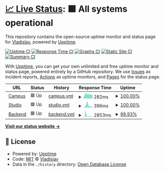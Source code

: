# [📈 Live Status](https://govtechschool.de): <!--live status--> **🟩 All systems operational**

This repository contains the open-source uptime monitor and status page for [Vladislav](https://govtechschool.de), powered by [Upptime](https://github.com/upptime/upptime).

[![Uptime CI](https://github.com/VladislavNahaba/upptime/workflows/Uptime%20CI/badge.svg)](https://github.com/VladislavNahaba/upptime/actions?query=workflow%3A%22Uptime+CI%22)
[![Response Time CI](https://github.com/VladislavNahaba/upptime/workflows/Response%20Time%20CI/badge.svg)](https://github.com/VladislavNahaba/upptime/actions?query=workflow%3A%22Response+Time+CI%22)
[![Graphs CI](https://github.com/VladislavNahaba/upptime/workflows/Graphs%20CI/badge.svg)](https://github.com/VladislavNahaba/upptime/actions?query=workflow%3A%22Graphs+CI%22)
[![Static Site CI](https://github.com/VladislavNahaba/upptime/workflows/Static%20Site%20CI/badge.svg)](https://github.com/VladislavNahaba/upptime/actions?query=workflow%3A%22Static+Site+CI%22)
[![Summary CI](https://github.com/VladislavNahaba/upptime/workflows/Summary%20CI/badge.svg)](https://github.com/VladislavNahaba/upptime/actions?query=workflow%3A%22Summary+CI%22)

With [Upptime](https://upptime.js.org), you can get your own unlimited and free uptime monitor and status page, powered entirely by a GitHub repository. We use [Issues](https://github.com/VladislavNahaba/upptime/issues) as incident reports, [Actions](https://github.com/VladislavNahaba/upptime/actions) as uptime monitors, and [Pages](https://govtechschool.de) for the status page.

<!--start: status pages-->
<!-- This summary is generated by Upptime (https://github.com/upptime/upptime) -->
<!-- Do not edit this manually, your changes will be overwritten -->
<!-- prettier-ignore -->
| URL | Status | History | Response Time | Uptime |
| --- | ------ | ------- | ------------- | ------ |
| <img alt="" src="https://favicons.githubusercontent.com/campus.govtechschool.de" height="13"> [Campus](https://campus.govtechschool.de) | 🟩 Up | [campus.yml](https://github.com/themis-digital/upptime/commits/HEAD/history/campus.yml) | <details><summary><img alt="Response time graph" src="./graphs/campus/response-time-week.png" height="20"> 282ms</summary><br><a href="https://themis-digital.github.io/upptime/history/campus"><img alt="Response time 293" src="https://img.shields.io/endpoint?url=https%3A%2F%2Fraw.githubusercontent.com%2Fthemis-digital%2Fupptime%2FHEAD%2Fapi%2Fcampus%2Fresponse-time.json"></a><br><a href="https://themis-digital.github.io/upptime/history/campus"><img alt="24-hour response time 323" src="https://img.shields.io/endpoint?url=https%3A%2F%2Fraw.githubusercontent.com%2Fthemis-digital%2Fupptime%2FHEAD%2Fapi%2Fcampus%2Fresponse-time-day.json"></a><br><a href="https://themis-digital.github.io/upptime/history/campus"><img alt="7-day response time 282" src="https://img.shields.io/endpoint?url=https%3A%2F%2Fraw.githubusercontent.com%2Fthemis-digital%2Fupptime%2FHEAD%2Fapi%2Fcampus%2Fresponse-time-week.json"></a><br><a href="https://themis-digital.github.io/upptime/history/campus"><img alt="30-day response time 303" src="https://img.shields.io/endpoint?url=https%3A%2F%2Fraw.githubusercontent.com%2Fthemis-digital%2Fupptime%2FHEAD%2Fapi%2Fcampus%2Fresponse-time-month.json"></a><br><a href="https://themis-digital.github.io/upptime/history/campus"><img alt="1-year response time 293" src="https://img.shields.io/endpoint?url=https%3A%2F%2Fraw.githubusercontent.com%2Fthemis-digital%2Fupptime%2FHEAD%2Fapi%2Fcampus%2Fresponse-time-year.json"></a></details> | <details><summary><a href="https://themis-digital.github.io/upptime/history/campus">100.00%</a></summary><a href="https://themis-digital.github.io/upptime/history/campus"><img alt="All-time uptime 99.96%" src="https://img.shields.io/endpoint?url=https%3A%2F%2Fraw.githubusercontent.com%2Fthemis-digital%2Fupptime%2FHEAD%2Fapi%2Fcampus%2Fuptime.json"></a><br><a href="https://themis-digital.github.io/upptime/history/campus"><img alt="24-hour uptime 100.00%" src="https://img.shields.io/endpoint?url=https%3A%2F%2Fraw.githubusercontent.com%2Fthemis-digital%2Fupptime%2FHEAD%2Fapi%2Fcampus%2Fuptime-day.json"></a><br><a href="https://themis-digital.github.io/upptime/history/campus"><img alt="7-day uptime 100.00%" src="https://img.shields.io/endpoint?url=https%3A%2F%2Fraw.githubusercontent.com%2Fthemis-digital%2Fupptime%2FHEAD%2Fapi%2Fcampus%2Fuptime-week.json"></a><br><a href="https://themis-digital.github.io/upptime/history/campus"><img alt="30-day uptime 99.96%" src="https://img.shields.io/endpoint?url=https%3A%2F%2Fraw.githubusercontent.com%2Fthemis-digital%2Fupptime%2FHEAD%2Fapi%2Fcampus%2Fuptime-month.json"></a><br><a href="https://themis-digital.github.io/upptime/history/campus"><img alt="1-year uptime 99.96%" src="https://img.shields.io/endpoint?url=https%3A%2F%2Fraw.githubusercontent.com%2Fthemis-digital%2Fupptime%2FHEAD%2Fapi%2Fcampus%2Fuptime-year.json"></a></details>
| <img alt="" src="https://favicons.githubusercontent.com/studio.govtechschool.de" height="13"> [Studio](https://studio.govtechschool.de) | 🟩 Up | [studio.yml](https://github.com/themis-digital/upptime/commits/HEAD/history/studio.yml) | <details><summary><img alt="Response time graph" src="./graphs/studio/response-time-week.png" height="20"> 396ms</summary><br><a href="https://themis-digital.github.io/upptime/history/studio"><img alt="Response time 307" src="https://img.shields.io/endpoint?url=https%3A%2F%2Fraw.githubusercontent.com%2Fthemis-digital%2Fupptime%2FHEAD%2Fapi%2Fstudio%2Fresponse-time.json"></a><br><a href="https://themis-digital.github.io/upptime/history/studio"><img alt="24-hour response time 197" src="https://img.shields.io/endpoint?url=https%3A%2F%2Fraw.githubusercontent.com%2Fthemis-digital%2Fupptime%2FHEAD%2Fapi%2Fstudio%2Fresponse-time-day.json"></a><br><a href="https://themis-digital.github.io/upptime/history/studio"><img alt="7-day response time 396" src="https://img.shields.io/endpoint?url=https%3A%2F%2Fraw.githubusercontent.com%2Fthemis-digital%2Fupptime%2FHEAD%2Fapi%2Fstudio%2Fresponse-time-week.json"></a><br><a href="https://themis-digital.github.io/upptime/history/studio"><img alt="30-day response time 260" src="https://img.shields.io/endpoint?url=https%3A%2F%2Fraw.githubusercontent.com%2Fthemis-digital%2Fupptime%2FHEAD%2Fapi%2Fstudio%2Fresponse-time-month.json"></a><br><a href="https://themis-digital.github.io/upptime/history/studio"><img alt="1-year response time 307" src="https://img.shields.io/endpoint?url=https%3A%2F%2Fraw.githubusercontent.com%2Fthemis-digital%2Fupptime%2FHEAD%2Fapi%2Fstudio%2Fresponse-time-year.json"></a></details> | <details><summary><a href="https://themis-digital.github.io/upptime/history/studio">100.00%</a></summary><a href="https://themis-digital.github.io/upptime/history/studio"><img alt="All-time uptime 99.98%" src="https://img.shields.io/endpoint?url=https%3A%2F%2Fraw.githubusercontent.com%2Fthemis-digital%2Fupptime%2FHEAD%2Fapi%2Fstudio%2Fuptime.json"></a><br><a href="https://themis-digital.github.io/upptime/history/studio"><img alt="24-hour uptime 100.00%" src="https://img.shields.io/endpoint?url=https%3A%2F%2Fraw.githubusercontent.com%2Fthemis-digital%2Fupptime%2FHEAD%2Fapi%2Fstudio%2Fuptime-day.json"></a><br><a href="https://themis-digital.github.io/upptime/history/studio"><img alt="7-day uptime 100.00%" src="https://img.shields.io/endpoint?url=https%3A%2F%2Fraw.githubusercontent.com%2Fthemis-digital%2Fupptime%2FHEAD%2Fapi%2Fstudio%2Fuptime-week.json"></a><br><a href="https://themis-digital.github.io/upptime/history/studio"><img alt="30-day uptime 99.98%" src="https://img.shields.io/endpoint?url=https%3A%2F%2Fraw.githubusercontent.com%2Fthemis-digital%2Fupptime%2FHEAD%2Fapi%2Fstudio%2Fuptime-month.json"></a><br><a href="https://themis-digital.github.io/upptime/history/studio"><img alt="1-year uptime 99.98%" src="https://img.shields.io/endpoint?url=https%3A%2F%2Fraw.githubusercontent.com%2Fthemis-digital%2Fupptime%2FHEAD%2Fapi%2Fstudio%2Fuptime-year.json"></a></details>
| <img alt="" src="https://favicons.githubusercontent.com/backend.govtechschool.de" height="13"> [Backend](https://backend.govtechschool.de/admin) | 🟩 Up | [backend.yml](https://github.com/themis-digital/upptime/commits/HEAD/history/backend.yml) | <details><summary><img alt="Response time graph" src="./graphs/backend/response-time-week.png" height="20"> 2853ms</summary><br><a href="https://themis-digital.github.io/upptime/history/backend"><img alt="Response time 1153" src="https://img.shields.io/endpoint?url=https%3A%2F%2Fraw.githubusercontent.com%2Fthemis-digital%2Fupptime%2FHEAD%2Fapi%2Fbackend%2Fresponse-time.json"></a><br><a href="https://themis-digital.github.io/upptime/history/backend"><img alt="24-hour response time 994" src="https://img.shields.io/endpoint?url=https%3A%2F%2Fraw.githubusercontent.com%2Fthemis-digital%2Fupptime%2FHEAD%2Fapi%2Fbackend%2Fresponse-time-day.json"></a><br><a href="https://themis-digital.github.io/upptime/history/backend"><img alt="7-day response time 2853" src="https://img.shields.io/endpoint?url=https%3A%2F%2Fraw.githubusercontent.com%2Fthemis-digital%2Fupptime%2FHEAD%2Fapi%2Fbackend%2Fresponse-time-week.json"></a><br><a href="https://themis-digital.github.io/upptime/history/backend"><img alt="30-day response time 1505" src="https://img.shields.io/endpoint?url=https%3A%2F%2Fraw.githubusercontent.com%2Fthemis-digital%2Fupptime%2FHEAD%2Fapi%2Fbackend%2Fresponse-time-month.json"></a><br><a href="https://themis-digital.github.io/upptime/history/backend"><img alt="1-year response time 1153" src="https://img.shields.io/endpoint?url=https%3A%2F%2Fraw.githubusercontent.com%2Fthemis-digital%2Fupptime%2FHEAD%2Fapi%2Fbackend%2Fresponse-time-year.json"></a></details> | <details><summary><a href="https://themis-digital.github.io/upptime/history/backend">99.93%</a></summary><a href="https://themis-digital.github.io/upptime/history/backend"><img alt="All-time uptime 99.99%" src="https://img.shields.io/endpoint?url=https%3A%2F%2Fraw.githubusercontent.com%2Fthemis-digital%2Fupptime%2FHEAD%2Fapi%2Fbackend%2Fuptime.json"></a><br><a href="https://themis-digital.github.io/upptime/history/backend"><img alt="24-hour uptime 100.00%" src="https://img.shields.io/endpoint?url=https%3A%2F%2Fraw.githubusercontent.com%2Fthemis-digital%2Fupptime%2FHEAD%2Fapi%2Fbackend%2Fuptime-day.json"></a><br><a href="https://themis-digital.github.io/upptime/history/backend"><img alt="7-day uptime 99.93%" src="https://img.shields.io/endpoint?url=https%3A%2F%2Fraw.githubusercontent.com%2Fthemis-digital%2Fupptime%2FHEAD%2Fapi%2Fbackend%2Fuptime-week.json"></a><br><a href="https://themis-digital.github.io/upptime/history/backend"><img alt="30-day uptime 99.98%" src="https://img.shields.io/endpoint?url=https%3A%2F%2Fraw.githubusercontent.com%2Fthemis-digital%2Fupptime%2FHEAD%2Fapi%2Fbackend%2Fuptime-month.json"></a><br><a href="https://themis-digital.github.io/upptime/history/backend"><img alt="1-year uptime 99.99%" src="https://img.shields.io/endpoint?url=https%3A%2F%2Fraw.githubusercontent.com%2Fthemis-digital%2Fupptime%2FHEAD%2Fapi%2Fbackend%2Fuptime-year.json"></a></details>

<!--end: status pages-->

[**Visit our status website →**](https://govtechschool.de)

## 📄 License

- Powered by: [Upptime](https://github.com/upptime/upptime)
- Code: [MIT](./LICENSE) © [Vladislav](https://govtechschool.de)
- Data in the `./history` directory: [Open Database License](https://opendatacommons.org/licenses/odbl/1-0/)

